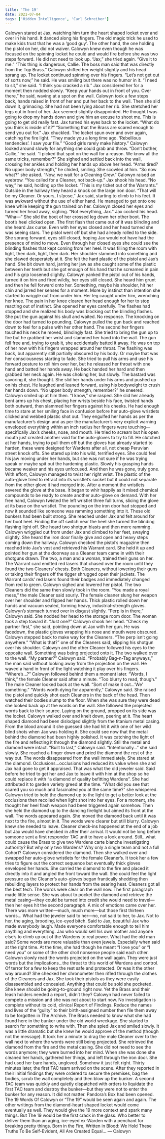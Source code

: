 ```yaml
---
title: 'The 19'
date: 2021-07-04
tags: ['Hidden Intelligence', 'Carl Schreiber']
---
```


Calowyn stared at Jax, watching him turn the heart shaped locket over and over in his hand. It danced along his fingers. The old magic trick he used to make kids trust that he was a ‘good guy’. The other hand, the one holding the pistol on her, did not waiver. Calowyn knew even though he was focused on the spinning locket he could and would fire before she was two steps forward. He did not need to look up. “Jax,” she tried again. “Give it to me.” “This thing is dangerous, Callie. The boss man said that was directly from the Top Brass.” Calowyn shifted her weight slightly and his head sprang up. The locket continued spinning over his fingers. “Let’s not get out of sorts now,” he said. He was smiling but there was no humor in it. “I need to sit,” she said. “I think you cracked a rib.” Jax considered her for a moment then nodded slowly. “Keep your hands out in front of you. Over there,” he said, waving at a spot on the wall. Calowyn took a few steps back, hands raised in front of her and put her back to the wall. Then she slid down it, grimacing. She had not been lying about her rib. She stretched her legs out in front of her. Jax seemed slightly disappointed. He thought I was going to drop my hands down and give him an excuse to shoot me. This is going to get old really fast. Jax turned his eyes back to the locket. “What do you think is inside of it?” “Something that the Brass are scared enough to send you out for.” Jax chuckled. The locket spun over and over again, catching the fire light. “They made you a long time ago. ‘Rebellious tendencies’. I saw your file.” “Good girls rarely make history.” Calowyn looked around slowly for anything she could grab and throw. “Don’t bother, Callie,” he said. “I picked that spot on the wall for a reason. We know all the same tricks, remember?” She sighed and settled back into the wall, crossing her ankles and holding her hands up above her head. “Arms tired? No upper body strength,” he chided, smiling. She scowled at him. “So now what?” she asked. “Now, we wait for a Cleaning Crew.” Calowyn raised an eyebrow. “You called for a Cleaner, not back-up.” Jax shook his head. “No way,” he said, holding up the locket. “This is my ticket out of the Warrants.” Outside in the hallway they heard a knock on the large iron door. “That will be my Cleaner. Or yours, I s’pose,” Jax said, starting to climb to his feet. It was awkward without the use of either hand. He managed to get onto one knee while keeping the gun trained on her. Calowyn closed her eyes and turned her head away, sighing. “Not everything, Jax.” Jax cocked his head. “Wha—“ She slid the boot of her crossed leg down her other boot. The boot’s heel clicked open. The first flash that came out of it was blinding and she heard Jax curse. Even with her eyes closed and her head turned she was seeing stars. The pistol went off but she had already rolled to the side. She sprang forward, eyes still closed, hoping Jax would not have had the presence of mind to move. Even through her closed eyes she could see the blinding flashes that kept coming from her heel. It was filling the room with light, then dark, light, then dark. Her shoulder slammed into something and she clawed desperately at it. She felt the hard plastic of the pistol and Jax’s hand. She bit down hard, jarring her jaw as she caught some of the plastic between her teeth but she got enough of his hand that he screamed in pain and his grip loosened slightly. Calowyn yanked the pistol out of his hands, turned it on him and fired wildly, her eyes still closed. She heard him grunt and then he fell forward onto her. Something, maybe his shoulder, hit her chin and jarred her senses for a moment. More by instinct than intention she started to wriggle out from under him. Her leg caught under him, wrenching her knee. The pain in her knee cleared her head enough for her to stop reacting out of instinct. She opened her eyes carefully. The flashes had stopped and she realized his body was blocking out the blinding flashes. She put the gun against his skull and waited. No response. The knocking on the door had turned to pounding. Calowyn pulled the gun back and reached down to feel for a pulse with her other hand. The second her fingers touched his neck he moved, blindingly fast. She tried to bring the gun up to fire but he grabbed her wrist and slammed her hand into the wall. The gun fell free and, trying to grab it, she accidentally batted it away. He was on top of her now with his fingers wrapped around her throat. The flashing was back, but apparently still partially obscured by his body. Or maybe that was her consciousness starting to fade. She tried to pull his arms and use his forward posture to roll him over her, but he released her throat with one hand and batted her hands away.  He back handed her hard and then grabbed her neck again. He was choking her, but slowly.   The bastard was savoring it, she thought. She slid her hands under his arms and pushed up on his chest. He laughed and leaned forward, using his bodyweight to crush her hands down. “No upper body strength, remember?” he sneered. Calowyn smiled up at him then. “I know,” she rasped. She slid her already bent arms up his chest, placing her wrists beside his face, twisted hands both outward, then slammed her fingers against his cheeks. He had enough time to stare at her smiling face in confusion before her auto-glove wristlets clicked and webbed plastic shot out. They engulfed her hands as per the manufacturer’s design and as per the manufacturer’s very explicit warning enveloped everything within an inch radius her fingers were touching—specifically Jax’s cheeks, nose, and mouth. He tried to scream but his open mouth just created another void for the auto-gloves to try to fill. He clutched at her hands, trying to pull them off but the gloves had already started to harden, these were designed for Wardens after all, not cheap Peruvian street knock offs. She stared up into his wild, terrified eyes. She could feel his jaw moving under her hands, but she was not sure if he was trying speak or maybe spit out the hardening plastic. Slowly his grasping hands became weaker and his eyes unfocused. And then he was gone, truly gone. With effort, Calowyn managed to twist her right wrist. The plastic of the auto-glove tried to retract into its wristlet’s socket but it could not separate from the other glove it had merged into. After a moment the wristlets severed the glove at the base. It began to whir happily as it mixed chemical compounds to be ready to create another auto-glove on demand. With her free hand, Calowyn twisted the left wristlet three full turns, slicing the glove at its base on the wristlet. The pounding on the iron door had stopped and now it sounded like someone was ramming something into it. These old bunkers had been built strong. She reached under Jax and felt around for her boot heel. Finding the off switch near the heel she turned the blinding flashing light off. She heard two shotgun blasts and then more ramming. Calowyn wriggled out from under Jax and climbed to her feet, swaying slightly. She heard the iron door finally give and open and heavy steps coming down the hallway. Calowyn checked the pistol’s magazine then reached into Jax’s vest and retrieved his Warrant card. She held it up and pointed her gun at the doorway as a Cleaner team came in with their shotguns drawn. The two, a man and a woman, trained their guns on her. The Warrant card emitted red lasers that chased over the room until they found the two Cleaners’ chests. Both Cleaners, without lowering their guns or taking their fingers off the tigger shrugged open their jackets. The Warrant cards’ red lasers found their badges and immediately changed from red to green. Calowyn sighed and lowered her pistol. The two Cleaners did the same then slowly took in the room. “You made a royal mess,” the male Cleaner said sourly. The female cleaner slung her weapon over her shoulder and flipped her hands. Thick plastic rolled down her hands and vacuum sealed, forming heavy, industrial-strength gloves. Calowyn’s stomach turned over in disgust slightly. “Perp is in there,” Calowyn said. She nodded her head to the storage room door. The woman took a step toward it.  “Just one?” Calowyn shook her head. “Check my partner first,” she said, pointing down at Jax with her gun.  He was facedown, the plastic gloves wrapping his nose and mouth were obscured. Calowyn stepped back to make way for the Cleaners. “The perp isn’t going anywhere.” “What is that?” one of the Cleaners said, slipping his shotgun over his shoulder. Calowyn and the other Cleaner followed his eyes to the opposite wall. Something was being projected onto it. The two walked over to the wall. “My partner?” Calowyn said. “Probably Bag-n-Tag anyways,” the man said without looking away from the projection on the wall.  He waved a hand in front of the light watching it play over his fingers.  “Where’s…?” Calowyn followed behind them a moment later. “Words, I think,” the female Cleaner said after a minute. “Too blurry to read, though.” The male Cleaner looked back at the wall.  “Sort of make it out…’We’ something.” “Words worth dying for apparently,” Calowyn said.  She raised the pistol and quickly shot each Cleaners in the back of the head. Then watched their bodies slump to the floor.  When she was sure they were dead she looked back up at the words on the wall. She followed the projected words back to their source. Laying on the ground, propped on its side was the locket. Calowyn walked over and knelt down, peering at it. The heart shaped diamond had been dislodged slightly from the titanium metal casing. From the blood around it she guessed she had hit it with one of her wild blind shots when Jax was holding it. She could see now that the metal behind the diamond had been highly polished.  It was catching the light of the fire and reflecting it through the diamond slightly. Still the metal and diamond were intact. “Built to last,” Calowyn said. “Intentionally…” she said slowly.  She reached a finger down and pried the diamond the rest of the way out. The words disappeared from the wall immediately. She stared at the diamond. Occlusions…occlusions had reduced its value when she and Jax had gone to get it appraised. That was what the old jeweler said. Said before he tried to get her and Jax to leave it with him at the shop so he could replace it with “a diamond of quality befitting Wardens”. She had attributed it to garden variety greed at the time. “What did you see that scared you so much and fascinated you at the same time?” she whispered. Calowyn tried to hold the diamond up to the light to get a better look at the occlusions then recoiled when light shot into her eyes. For a moment, she thought her heel flash weapon had been triggered again somehow. Then she held the diamond up to the dancing firelight but aimed its front at the wall. The words appeared again. She moved the diamond back until it was next to the fire, almost in it. The words were clearer but still blurry. Calowyn knew she needed to leave. Cleaner check-ins happened at the end of a job but Jax would have checked in after their arrival. It would not be long before someone sent a first responder TAC unit to have a look around. Still…what could cause the Brass to give two Wardens carte blanche investigating authority? But why only two Wardens? Why only a single team and not a full Cohort? Calowyn considered the diamond. Then she walked over and swapped her auto-glove wristlets for the female Cleaner’s. It took her a few tries to figure out the correct sequence but eventually thick gloves enveloped her hands. She carried the diamond to the fire and placed it directly into it and angled the front toward the wall. She could feel the light pressure as the Cleaner’s auto-gloves began frantically shedding then rebuilding layers to protect her hands from the searing heat.  Cleaners got all the best tech. The words were clear on the wall now. The first paragraph made little sense. She was about to pocket the diamond and retrieve the metal casing—they could be turned into credit she would need to travel—then her eyes hit the second paragraph. A mix of emotions came over her. There was more written—much, much more—but those first thirteen words… What had the jeweler said to her—no, not said to her, to Jax. Not to her, the aging, brooding, ice-eyed bitch. Said to Jax, beautiful Jax who made everybody laugh. Made everyone comfortable enough to tell him anything and everything. Jax who would sell his own mother and anyone else’s to climb up out of the Wardens to real power. What had the old man said? Some words are more valuable than even jewels. Especially when said at the right time. At the time, she had though he meant “I love you” or “I need you” or some of the other droll nonsense people said each other. Calowyn slowly read the words projected on the wall again. They were just words but the implications…the threat to this world of Wardens and control. Of terror for a few to keep the rest safe and protected. Or was it the other way around? She checked her chronometer then rifled through the clothes of the Cleaners and Jax. She took their pistols as they were easily disassembled and concealed. Anything that could be sold she pocketed. She knew should be going-to-ground right now. Yet the Brass and their leash holders needed a report, didn’t they? Calowyn had never failed to compete a mission and she was not about to start now. No investigation is complete without its cold, clinical Report of Findings. Reduce the names and lives of the “guilty” to their birth-assigned number then file them away to be forgotten in The Archive. The Brass needed to know what she had found here in the bunker under the old world wreckage. She started to search for something to write with. Then she spied Jax and smiled slowly. It was a little dramatic but she knew he would approve of the method (though not the message). It took her a minute to drag the male Cleaner over to the wall next to where the words were still being projected. She retrieved the diamond from the fire and the metal casing. She did not need to see the words anymore; they were burned into her mind. When she was done she cleaned her hands, gathered her things, and left through the iron door. She had used her bare hands, ungloved. Somehow it just felt right. Thirty minutes later, the first TAC team arrived on the scene. After they reported in their initial findings they were ordered to secure the premises, bag the bodies, scrub the wall completely and then blow up the bunker. A second TAC team was quickly and quietly dispatched with orders to liquidate the first TAC team and destroy the bunker—but they were not to enter the bunker for any reason. It did not matter.  Pandora’s Box had been opened.  The 19 Words Of Calowyn or “The 19” would be seen again and again.  The other writings from the diamond-heart shaped locket would come eventually as well.  They would give the 19 more context and spark many things.  But The 19 would be the first crack in the glass.  Who better to deliver them than an aging, ice-eyed ex-Warden with a penchant for breaking pretty things. Born in the Fire, Written in Blood: We Hold These Truths To Be Self-Evident, All Are Created Equal… — Calowyn
